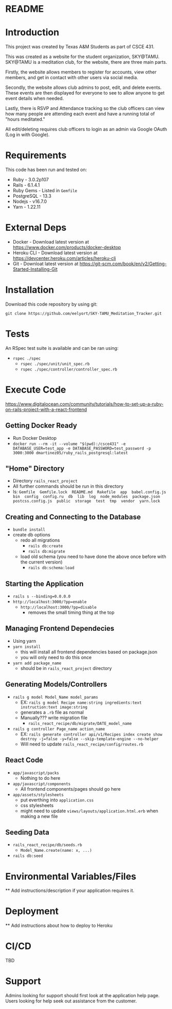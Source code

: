 # README

# Introduction

This project was created by Texas A&M Students as part of CSCE 431.

This was created as a website for the student organization, SKY@TAMU.
SKY@TAMU is a meditation club, for the website, there are three main parts.

Firstly, the website allows members to register for accounts, view other members, and get in contact with other users via social media.

Secondly, the website allows club admins to post, edit, and delete events. These events are then displayed for everyone to see to allow anyone to get event details when needed.

Lastly, there is RSVP and Attendance tracking so the club officers can view how many people are attending each event and have a running total of "hours meditated."

All edit/deleting requires club officers to login as an admin via Google OAuth (Log in with Google).

# Requirements

This code has been run and tested on:

* Ruby - 3.0.2p107
* Rails - 6.1.4.1
* Ruby Gems - Listed in `Gemfile`
* PostgreSQL - 13.3
* Nodejs - v16.7.0
* Yarn - 1.22.11


# External Deps

* Docker - Download latest version at https://www.docker.com/products/docker-desktop
* Heroku CLI - Download latest version at https://devcenter.heroku.com/articles/heroku-cli
* Git - Downloat latest version at https://git-scm.com/book/en/v2/Getting-Started-Installing-Git

# Installation

Download this code repository by using git:

 `git clone https://github.com/eelyort/SKY-TAMU_Meditation_Tracker.git`


# Tests

An RSpec test suite is available and can be ran using:

  * `rspec ./spec`
    * `rspec ./spec/unit/unit_spec.rb`
    * `rspec ./spec/controller/controller_spec.rb`

# Execute Code

  https://www.digitalocean.com/community/tutorials/how-to-set-up-a-ruby-on-rails-project-with-a-react-frontend

  ## Getting Docker Ready ##
  * Run Docker Desktop
  * `docker run --rm -it --volume "$(pwd):/csce431" -e DATABASE_USER=test_app -e DATABASE_PASSWORD=test_password -p 3000:3000 dmartinez05/ruby_rails_postgresql:latest`

  ## "Home" Directory ##
  * Directory `rails_react_project`
  * All further commands should be run in this directory
  * ls: `Gemfile  Gemfile.lock  README.md  Rakefile  app  babel.config.js  bin  config  config.ru  db  lib  log  node_modules  package.json  postcss.config.js  public  storage  test  tmp  vendor  yarn.lock`

  ## Creating and Connecting to the Database ##
  * `bundle install`
  * create db options
    * redo all migrations
      * `rails db:create`
      * `rails db:migrate`
    * load old schema (you need to have done the above once before with the current version)
      * `rails db:schema:load`

  ## Starting the Application ##
  * `rails s --binding=0.0.0.0`
  * `http://localhost:3000/?pp=enable`
    * `http://localhost:3000/?pp=disable`
      * removes the small timing thing at the top

  ## Managing Frontend Dependecies ##
  * Using yarn
  * `yarn install`
    * this will install all frontend dependencies based on package.json
    * you will only need to do this once
  * `yarn add package_name`
    * should be in `rails_react_project` directory

  ## Generating Models/Controllers ##
  * `rails g model Model_Name model_params`
    * EX: `rails g model Recipe name:string ingredients:text instruction:text image:string`
    * generates a `.rb` file as normal
    * Manually??? write migration file
      * `rails_react_recipe/db/migrate/DATE_model_name`
  * `rails g controller Page_name action_name`
    * EX: `rails generate controller api/v1/Recipes index create show destroy -j=false -y=false --skip-template-engine --no-helper`
    * Will need to update `rails_react_recipe/config/routes.rb`

  ## React Code ##
  * `app/javascript/packs`
    * Nothing to do here
  * `app/javascript/components`
    * All frontend components/pages should go here
  * `app/assets/stylesheets`
    * put everthing into `application.css`
    * css stylesheets
    * might need to update `views/layouts/application.html.erb` when making a new file

  ## Seeding Data ##
  * `rails_react_recipe/db/seeds.rb`
    * `Model_Name.create(name: x, ...)`
  * `rails db:seed`

# Environmental Variables/Files

** Add instructions/description if your application requires it.

# Deployment

** Add instructions about how to deploy to Heroku


# CI/CD

TBD

# Support

Admins looking for support should first look at the application help page.
Users looking for help seek out assistance from the customer.
